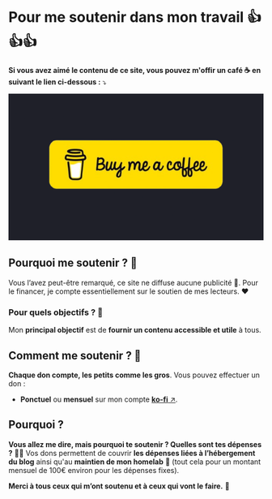 # Pour me soutenir dans mon travail 👍👍👍

**Si vous avez aimé le contenu de ce site, vous pouvez m'offir un café ☕ en suivant le lien ci-dessous :** ⤵️

[![Buy me a coffee](buymeacoffee.png)](https://ko-fi.com/ndu69)

## Pourquoi me soutenir ? 🤔

Vous l’avez peut-être remarqué, ce site ne diffuse aucune publicité 🚫. Pour le financer, je compte essentiellement sur le soutien de mes lecteurs. ❤️

### Pour quels objectifs ? 🎯

Mon **principal objectif** est de **fournir un contenu accessible et utile** à tous.

## Comment me soutenir ? 🙌

**Chaque don compte, les petits comme les gros**. Vous pouvez effectuer un don :

-   **Ponctuel** ou **mensuel** sur mon compte [**ko-fi** ↗️](https://ko-fi.com/ndu69).
    
## Pourquoi ?

**Vous allez me dire, mais pourquoi te soutenir ? Quelles sont tes dépenses ?** 🤷‍♂️ Vos dons permettent de couvrir **les dépenses liées à l’hébergement du blog** ainsi qu'au **maintien de mon homelab** 💼 (tout cela pour un montant mensuel de 100€ environ pour les dépenses fixes).

**Merci à tous ceux qui m’ont soutenu et à ceux qui vont le faire.** 👏

